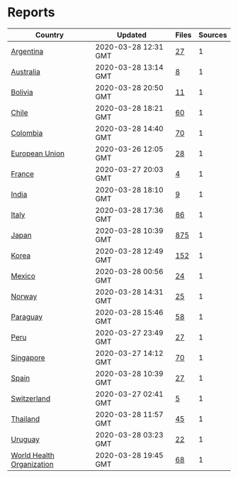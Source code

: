 # Reports

| Country | Updated | Files | Sources |
| --- | --- | --- | --- |
| [Argentina](ar/README.md) | 2020-03-28 12:31 GMT | [27](ar/README.md) | 1 |
| [Australia](au/README.md) | 2020-03-28 13:14 GMT | [8](au/README.md) | 1 |
| [Bolivia](bo/README.md) | 2020-03-28 20:50 GMT | [11](bo/README.md) | 1 |
| [Chile](cl/README.md) | 2020-03-28 18:21 GMT | [60](cl/README.md) | 1 |
| [Colombia](co/README.md) | 2020-03-28 14:40 GMT | [70](co/README.md) | 1 |
| [European Union](eu/README.md) | 2020-03-26 12:05 GMT | [28](eu/README.md) | 1 |
| [France](fr/README.md) | 2020-03-27 20:03 GMT | [4](fr/README.md) | 1 |
| [India](in/README.md) | 2020-03-28 18:10 GMT | [9](in/README.md) | 1 |
| [Italy](it/README.md) | 2020-03-28 17:36 GMT | [86](it/README.md) | 1 |
| [Japan](jp/README.md) | 2020-03-28 10:39 GMT | [875](jp/README.md) | 1 |
| [Korea](kr/README.md) | 2020-03-28 12:49 GMT | [152](kr/README.md) | 1 |
| [Mexico](mx/README.md) | 2020-03-28 00:56 GMT | [24](mx/README.md) | 1 |
| [Norway](no/README.md) | 2020-03-28 14:31 GMT | [25](no/README.md) | 1 |
| [Paraguay](py/README.md) | 2020-03-28 15:46 GMT | [58](py/README.md) | 1 |
| [Peru](pe/README.md) | 2020-03-27 23:49 GMT | [27](pe/README.md) | 1 |
| [Singapore](sg/README.md) | 2020-03-27 14:12 GMT | [70](sg/README.md) | 1 |
| [Spain](es/README.md) | 2020-03-28 10:39 GMT | [27](es/README.md) | 1 |
| [Switzerland](ch/README.md) | 2020-03-27 02:41 GMT | [5](ch/README.md) | 1 |
| [Thailand](th/README.md) | 2020-03-28 11:57 GMT | [45](th/README.md) | 1 |
| [Uruguay](uy/README.md) | 2020-03-28 03:23 GMT | [22](uy/README.md) | 1 |
| [World Health Organization](who/README.md) | 2020-03-28 19:45 GMT | [68](who/README.md) | 1 |
